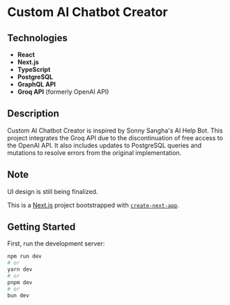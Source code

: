 # Custom AI Chatbot Creator

## Technologies
- **React**
- **Next.js**
- **TypeScript**
- **PostgreSQL**
- **GraphQL API**
- **Groq API** (formerly OpenAI API)

## Description
Custom AI Chatbot Creator is inspired by Sonny Sangha's AI Help Bot. This project integrates the Groq API due to the discontinuation of free access to the OpenAI API. It also includes updates to PostgreSQL queries and mutations to resolve errors from the original implementation.

## Note
UI design is still being finalized.

This is a [Next.js](https://nextjs.org/) project bootstrapped with [`create-next-app`](https://github.com/vercel/next.js/tree/canary/packages/create-next-app).

## Getting Started

First, run the development server:

```bash
npm run dev
# or
yarn dev
# or
pnpm dev
# or
bun dev
```


